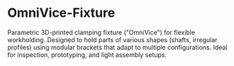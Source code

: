 # OmniVice-Fixture
Parametric 3D-printed clamping fixture ("OmniVice") for flexible workholding. Designed to hold parts of various shapes (shafts, irregular profiles) using modular brackets that adapt to multiple configurations. Ideal for inspection, prototyping, and light assembly setups.
